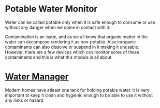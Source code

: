 # Potable Water Monitor
 Water can be called potable only when it is safe enough to consume or use without any danger when we come in contact with it.

 Contamination is an issue, and as we all know that organic matter in the water can decompose rendering it as non-potable. Also inroganic contaminants can also dissolve or suspend in it making it unusable. However, there are a few devices which can monitor some of these contaminants and this is what this module is all about.

# [Water Manager](../WaterManager/)
Modern homes have atleast one tank for holding potable water. It is very important to keep it clean and hygienic enough to be able to use it without any risks or hazard.

